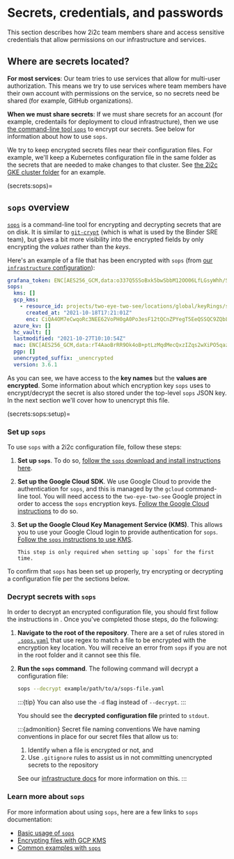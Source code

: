 # Secrets, credentials, and passwords

This section describes how 2i2c team members share and access sensitive credentials that allow permissions on our infrastructure and services.

## Where are secrets located?

**For most services**: Our team tries to use services that allow for multi-user authorization.
This means we try to use services where team members have their own account with permissions on the service, so no secrets need be shared (for example, GitHub organizations).

**When we must share secrets**: If we must share secrets for an account (for example, credentails for deployment to cloud infrastructure), then we use [the command-line tool `sops`](https://github.com/mozilla/sops) to encrypt our secrets.
See below for information about how to use `sops`.

We try to keep encrypted secrets files near their configuration files.
For example, we'll keep a Kubernetes configuration file in the same folder as the secrets that are needed to make changes to that cluster.
See [the 2i2c GKE cluster folder](https://github.com/2i2c-org/infrastructure/tree/HEAD/config/clusters/2i2c) for an example.

(secrets:sops)=
## `sops` overview

[`sops`](https://github.com/mozilla/sops) is a command-line tool for encrypting and decrypting secrets that are on disk.
It is similar to [`git-crypt`](https://github.com/AGWA/git-crypt) (which is what is used by the Binder SRE team), but gives a bit more visibility into the encrypted fields by only encrypting the *values* rather than the *keys*.

Here's an example of a file that has been encrypted with `sops` (from [our `infrastructure` configuration](https://github.com/2i2c-org/infrastructure/blob/HEAD/config/clusters/2i2c/enc-grafana-token.secret.yaml)):

```yaml
grafana_token: ENC[AES256_GCM,data:o337Q5SSoBxk5bwSbbM12OO06LfLGsyWhh/SHccH4uOllMPSt4lN9EoRThfhDasrKaXyDmCNBdX+VBPrvBl1S61d7FG1Dfc/Cou3UODe99pZ53N1anooF5Oz38I=,iv:kai3CpHRtx1k9E5iZIcOOXFg0iElr7z+Q1+sZm6TNyI=,tag:1DfUibZUUIjaEMzpf0xkSw==,type:str]
sops:
  kms: []
  gcp_kms:
    - resource_id: projects/two-eye-two-see/locations/global/keyRings/sops-keys/cryptoKeys/similar-hubs
      created_at: "2021-10-18T17:21:01Z"
      enc: CiQA4OM7eCwqoRc3NEE62VoPH0gA0Po3esF12tQCnZPYegT5EeQSSQC9ZQbL4hYbnpjbvR0/ye+TTgW6I/0h4Ltv5uU2m5s+EQ4jLWLW/5oqpKIRyisqxQJaU42cFb6CeiII/117BEwXaGx0K+e+NDA=
  azure_kv: []
  hc_vault: []
  lastmodified: "2021-10-27T10:10:54Z"
  mac: ENC[AES256_GCM,data:rT4AaoBrRR9Ok4oB+ptLzMqdMecQxzIZqs2wXiPO5qazj20QyYlz2GCk5Szc8xw8itvjRh2G4SnbdWmNbtVvns3zTT1/OXtTTOiwAfVSYtMwF7hIxLYlMb1T/0RoYEmnxy8joa50+ClnHJk+cStcx0EF5ll1B++dpCMGP5oH/G4=,iv:r+TXdJZiPYP2kpSeiz2l1szvPXOZxSnns9GtTmHx1Xk=,tag:eaNOhcBdXYiBXdhrsqlW2g==,type:str]
  pgp: []
  unencrypted_suffix: _unencrypted
  version: 3.6.1
```

As you can see, we have access to the **key names** but the **values are encrypted**.
Some information about which encryption key `sops` uses to encrypt/decrypt the secret is also stored under the top-level `sops` JSON key.
In the next section we'll cover how to unencrypt this file.

(secrets:sops:setup)=
### Set up `sops`

To use `sops` with a 2i2c configuration file, follow these steps:

1. **Set up `sops`**. To do so, [follow the `sops` download and install instructions here](https://github.com/mozilla/sops/#1download).
2. **Set up the Google Cloud SDK**. We use Google Cloud to provide the authentication for `sops`, and this is managed by the `gcloud` command-line tool.
   You will need access to the `two-eye-two-see` Google project in order to access the `sops` encryption keys.
   [Follow the Google Cloud instructions](https://cloud.google.com/sdk/docs/install) to do so.
3. **Set up the Google Cloud Key Management Service (KMS)**. This allows you to use your Google Cloud login to provide authentication for `sops`.
   [Follow the `sops` instructions to use KMS](https://github.com/mozilla/sops/#encrypting-using-gcp-kms).

   ```{note}
   This step is only required when setting up `sops` for the first time.
   ```

To confirm that `sops` has been set up properly, try encrypting or decrypting a configuration file per the sections below.

### Decrypt secrets with `sops`

In order to decrypt an encrypted configuration file, you should first follow the instructions in [](secrets:sops:setup).
Once you've completed those steps, do the following:

1. **Navigate to the root of the repository**.
   There are a set of rules stored in [`.sops.yaml`](https://github.com/2i2c-org/infrastructure/blob/HEAD/.sops.yaml) that use regex to match a file to be encrypted with the encryption key location.
   You will receive an error from `sops` if you are not in the root folder and it cannot see this file.
2. **Run the `sops` command**.
   The following command will decrypt a configuration file:

   ```bash
   sops --decrypt example/path/to/a/sops-file.yaml
   ```

   :::{tip}
   You can also use the `-d` flag instead of `--decrypt`.
   :::

   You should see the **decrypted configuration file** printed to `stdout`.

   :::{admonition} Secret file naming conventions
   We have naming conventions in place for our secret files that allow us to:

   1. Identify when a file is encrypted or not, and
   2. Use `.gitignore` rules to assist us in not committing unencrypted secrets to the repository

   See our [infrastructure docs](https://infrastructure.2i2c.org/en/latest/topic/access-creds/secrets.html) for more information on this.
   :::

### Learn more about `sops`

For more information about using `sops`, here are a few links to `sops` documentation:
- [Basic usage of `sops`](https://github.com/mozilla/sops#usage)
- [Encrypting files with GCP KMS](https://github.com/mozilla/sops#encrypting-using-gcp-kms)
- [Common examples with `sops`](https://github.com/mozilla/sops#examples)
